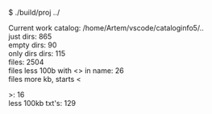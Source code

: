  $ ./build/proj ../  

Current work catalog: /home/Artem/vscode/cataloginfo5/..  
just dirs: 865  
empty dirs: 90  
only dirs dirs: 115  
files: 2504  
files less 100b with <<t>> in name: 26  
files more kb, starts <<P>>: 16  
less 100kb txt's: 129  
